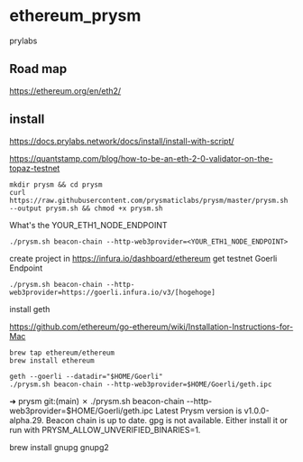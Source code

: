 # ethereum_prysm

prylabs


## Road map

https://ethereum.org/en/eth2/


## install

https://docs.prylabs.network/docs/install/install-with-script/

https://quantstamp.com/blog/how-to-be-an-eth-2-0-validator-on-the-topaz-testnet

```
mkdir prysm && cd prysm
curl https://raw.githubusercontent.com/prysmaticlabs/prysm/master/prysm.sh --output prysm.sh && chmod +x prysm.sh
```


What's the YOUR_ETH1_NODE_ENDPOINT

```
./prysm.sh beacon-chain --http-web3provider=<YOUR_ETH1_NODE_ENDPOINT>
```

create project in https://infura.io/dashboard/ethereum
get testnet Goerli Endpoint

```
./prysm.sh beacon-chain --http-web3provider=https://goerli.infura.io/v3/[hogehoge]
```


install geth

https://github.com/ethereum/go-ethereum/wiki/Installation-Instructions-for-Mac

```
brew tap ethereum/ethereum
brew install ethereum
```

```
geth --goerli --datadir="$HOME/Goerli"
./prysm.sh beacon-chain --http-web3provider=$HOME/Goerli/geth.ipc
```

➜  prysm git:(main) ✗ ./prysm.sh beacon-chain --http-web3provider=$HOME/Goerli/geth.ipc
Latest Prysm version is v1.0.0-alpha.29.
Beacon chain is up to date.
gpg is not available. Either install it or run with PRYSM_ALLOW_UNVERIFIED_BINARIES=1.


brew install gnupg gnupg2
